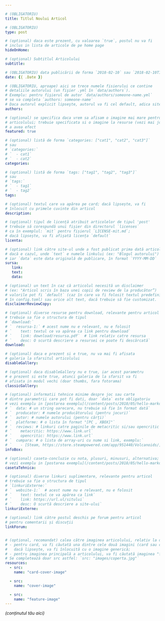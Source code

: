```yaml
---

# (OBLIGATORIU)
title: Titlul Noului Articol

# (OBLIGATORIU)
type: post

# (optional) daca este prezent, cu valoarea `true`, postul nu va fi
# inclus in lista de articole de pe home page
hideOnHome:

# (optional) Subtitlul Articolului
subtitle: 

# (OBLIGATORIU) data publicării de forma `2018-02-10` sau `2018-02-10T17:38:18+02:00`
date: {{ .Date }}

# (OBLIGATORIU, aproape) aici se trece numele fisierului ce contine
# detaliile autorului (un fişier .yml în `data/authors`).
# Exemplu: pentru fişierul de autor `data/authors/someone-name.yml`
# se va completa `authors: someone-name`
# Daca autorul explicit lipseşte, autorul va fi cel default, adica site-ul
authors: 

# (optional) se specifica daca vrem sa afisam o imagine mai mare pentru coperta
# articolului; trebuie specificata si o imagine la resurse (vezi mai jos) pentru
# a avea efect
featured: true

# (optional) listă de forma `categories: ["cat1", "cat2", "cat3"]`
# sau
# `categories:`
# `  - cat1`
# `  - cat2`
categories: 

# (optional) listă de forma `tags: ["tag1", "tag2", "tag3"]`
# sau
# `tags:`
# `  - tag1`
# `  - tag2`
tags: 

# (optional) textul care va apărea pe card; dacă lipsește, va fi 
# înlocuit cu primele cuvinte din articol
description: 

# (opțional) tipul de licență atribuit articolelor de tipul 'post'
# trebuie să corespundă unui fișier din directorul `licenses` 
# ca în exemplul: `mit` pentru fișierul `LICENSE-mit.md`;
# dacă lipsește, va fi afișată licența `default`
licenta: 

# (optional) link către site-ul unde a fost publicat prima dată articolul,
# dacă e cazul, unde `text` e numele linkului (ex: "Blogul autorului")
# iar `data` este data originală de publicare, în format `YYYY-MM-DD`
sursa:
   link:
   text: 
   data:

# (optional) un text în caz că articolul necesită un disclaimer
# (ex: "Articol scris în baza unei copii de review de la producător”)
# valorile pot fi `default` (caz în care va fi folosit textul predefinit
# în config.toml) sau orice alt text, dacă trebuie să fie customizat.
disclaimerReviewCopy:

# (optional) diverse resurse pentru download, relevante pentru articol
# trebuie sa fie o structura de tipul
# `download:`
# `  resursa-1:` # acest nume nu e relevant, nu e folosit
# `    text: textul ce va apărea ca link pentru download`
# `    link: download/resursa.pdf`  # link relativ catre resursa
# `    desc: O scurtă descriere a resursei ce poate fi descărcată`
download:

# (optional) daca e prezent si e true, nu va mai fi afisata 
# galeria la sfarsitul articolului
disableGallery:

# (optional) daca disableGallery nu e true, iar acest parametru
# e prezent si este true, atunci galeria de la sfarsit va fi 
# afisata in modul vechi (doar thumbs, fara fotorama)
classicGallery:

# (optional) informatii tehnice minime despre joc sau carte
# dintre parametrii care pot fi dati, doar `data` este obligatoriu
# vezi exemplu in [postarea exemplu](/content/posts/2018/05/hello-markdown/index.md).
# `  data: # un string oarecare, nu trebuie să fie în format dată`
# `  producator: # numele producătorului (pentru jocuri)`
# `  autor: # numele autorului (pentru cărți)`
# `  platforme: # o lista în format "[PC , XBOX]"`
# `  reviews: # linkuri catre paginile de metacritic si/sau opencritic`
# `    metacritic: https://www.link.url`
# `    opencritic: https://www.link.url`
# `  cumpara: # o lista de array-uri cu nume si link, exemplu:` 
# `    - [Steam, https://store.steampowered.com/app/951440/Volcanoids/]`
infoBox:

# (optional) caseta-concluzie cu nota, plusuri, minusuri, alternativa;
# vezi exemplu in [postarea exemplu](/content/posts/2018/05/hello-markdown/index.md).
casetaTehnica:

# (optional) diverse linkuri suplimentare, relevante pentru articol
# trebuie sa fie o structura de tipul
# `linkuriExterne:`
# `  website-1:`  # acest nume nu e relevant, nu e folosit
# `    text: textul ce va apărea ca link`
# `    link: https://url.ul/sitului`
# `    desc: O scurtă descriere a site-ului`
linkuriExterne:
 
# (optional) link către postul deschis pe forum pentru articol 
# pentru comentarii și discuții
linkForum: 


# (optional, recomandat) calea către imaginea articolului, relativ la directorul articolului:
# - pentru card, va fi căutată una dintre cele două imagini (card sau cover), în ordinea de mai jos, sau,
#   dacă lipsește, va fi înlocuită cu o imagine generică;
# - pentru imaginea principală a articolului, va fi căutată imaginea "feature-image" apoi "cover-image"
# Se completează doar src astfel: `src: "images/coperta.jpg"`
resources:
  - src: 
    name: "card-cover-image"

  - src: 
    name: "cover-image"

  - src:
    name: "feature-image"
---
```


_(conținutul tău aici)_